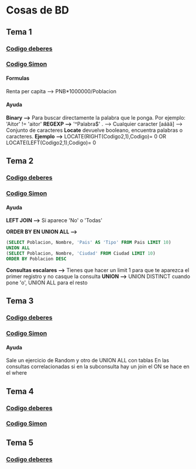 # Cosas de BD
## Tema 1
### [Codigo deberes](code-work.md)
### [Codigo Simon](simon-code.md)
#### Formulas
Renta per capita --> PNB*1000000/Poblacion

#### Ayuda
**Binary -->** Para buscar directamente la palabra que le ponga. Por ejemplo: 'Aitor' != 'aitor'
**REGEXP -->** '^Palabra$' . --> Cualquier caracter [aáäâ] --> Conjunto de caracteres
**Locate** devuelve booleano, encuentra palabras o caracteres. **Ejemplo -->** LOCATE(RIGHT(Codigo2,1),Codigo)= 0 OR LOCATE(LEFT(Codigo2,1),Codigo)= 0

## Tema 2
### [Codigo deberes](code-work2.md)
### [Codigo Simon](simon-code2.md)
#### Ayuda
**LEFT JOIN -->** Si aparece 'No' o 'Todas'

**ORDER BY EN UNION ALL -->** 
```SQL
(SELECT Poblacion, Nombre, 'Pais' AS 'Tipo' FROM Pais LIMIT 10)
UNION ALL
(SELECT Poblacion, Nombre, 'Ciudad' FROM Ciudad LIMIT 10)
ORDER BY Poblacion DESC
```
**Consultas escalares -->** Tienes que hacer un limit 1 para que te aparezca el primer registro y no casque la consulta
**UNION -->** UNION DISTINCT cuando pone 'o', UNION ALL para el resto

## Tema 3
### [Codigo deberes](code-work3.md)
### [Codigo Simon](simon-code3.md)
#### Ayuda
Sale un ejercicio de Random y otro de UNION ALL con tablas
En las consultas correlacionadas si en la subconsulta hay un join el ON se hace en el where

## Tema 4
### [Codigo deberes](code-work4.md)
### [Codigo Simon](simon-code4.md)

## Tema 5
### [Codigo deberes](code-work5.md)
